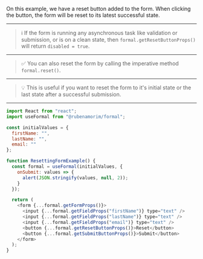 On this example, we have a reset button added to the form. When clicking the button, the form will be reset to its latest successful state.

---

> ℹ️ If the form is running any asynchronous task like validation or submission, or is on a clean state, then `formal.getResetButtonProps()` will return `disabled = true`.

---

> ✅ You can also reset the form by calling the imperative method `formal.reset()`.

---

> 💡 This is useful if you want to reset the form to it's initial state or the last state after a successful submission.

---

```javascript
import React from "react";
import useFormal from "@rubenamorim/formal";

const initialValues = {
  firstName: "",
  lastName: "",
  email: ""
};

function ResettingFormExample() {
  const formal = useFormal(initialValues, {
    onSubmit: values => {
      alert(JSON.stringify(values, null, 2));
    }
  });

  return (
    <form {...formal.getFormProps()}>
      <input {...formal.getFieldProps("firstName")} type="text" />
      <input {...formal.getFieldProps("lastName")} type="text" />
      <input {...formal.getFieldProps("email")} type="text" />
      <button {...formal.getResetButtonProps()}>Reset</button>
      <button {...formal.getSubmitButtonProps()}>Submit</button>
    </form>
  );
}
```
